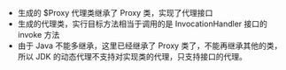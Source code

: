 * 生成的 $Proxy 代理类继承了 Proxy 类，实现了代理接口
* 生成的代理类，实行目标方法相当于调用的是 InvocationHandler 接口的 invoke 方法
* 由于 Java 不能多继承，这里已经继承了 Proxy 类了，不能再继承其他的类，所以 JDK 的动态代理不支持对实现类的代理，只支持接口的代理。